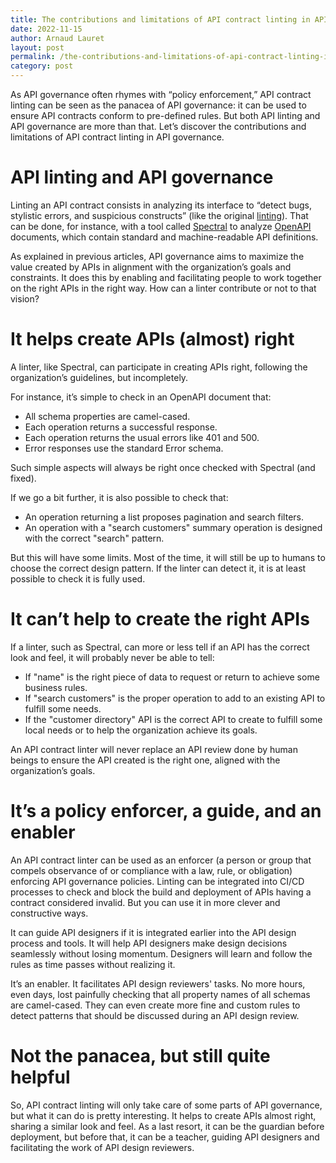 ```yaml
---
title: The contributions and limitations of API contract linting in API governance
date: 2022-11-15
author: Arnaud Lauret
layout: post
permalink: /the-contributions-and-limitations-of-api-contract-linting-in-api-governance/
category: post
---
```


As API governance often rhymes with “policy enforcement,” API contract linting can be seen as the panacea of API governance: it can be used to ensure API contracts conform to pre-defined rules.
But both API linting and API governance are more than that.
Let’s discover the contributions and limitations of API contract linting in API governance. 
<!--more-->

# API linting and API governance

Linting an API contract consists in analyzing its interface to “detect bugs, stylistic errors, and suspicious constructs” (like the original [linting](https://en.wikipedia.org/wiki/Lint_(software))). That can be done, for instance, with a tool called [Spectral](/lint-apis-with-spectral/) to analyze [OpenAPI](/what-is-the-openapi-specification/) documents, which contain standard and machine-readable API definitions.

As explained in previous articles, API governance aims to maximize the value created by APIs in alignment with the organization’s goals and constraints. It does this by enabling and facilitating people to work together on the right APIs in the right way. How can a linter contribute or not to that vision?

# It helps create APIs (almost) right

A linter, like Spectral, can participate in creating APIs right, following the organization’s guidelines, but incompletely. 

For instance, it’s simple to check in an OpenAPI document that:
- All schema properties are camel-cased.
- Each operation returns a successful response.
- Each operation returns the usual errors like 401 and 500.
- Error responses use the standard Error schema.

Such simple aspects will always be right once checked with Spectral (and fixed).

If we go a bit further, it is also possible to check that:
- An operation returning a list proposes pagination and search filters.
- An operation with a "search customers" summary operation is designed with the correct "search" pattern.

But this will have some limits. Most of the time, it will still be up to humans to choose the correct design pattern.
If the linter can detect it, it is at least possible to check it is fully used.

# It can’t help to create the right APIs

If a linter, such as Spectral, can more or less tell if an API has the correct look and feel, it will probably never be able to tell:
- If "name" is the right piece of data to request or return to achieve some business rules.
- If "search customers" is the proper operation to add to an existing API to fulfill some needs.
- If the "customer directory" API is the correct API to create to fulfill some local needs or to help the organization achieve its goals.

An API contract linter will never replace an API review done by human beings to ensure the API created is the right one, aligned with the organization’s goals.

# It’s a policy enforcer, a guide, and an enabler

An API contract linter can be used as an enforcer (a person or group that compels observance of or compliance with a law, rule, or obligation) enforcing API governance policies.
Linting can be integrated into CI/CD processes to check and block the build and deployment of APIs having a contract considered invalid.
But you can use it in more clever and constructive ways.

It can guide API designers if it is integrated earlier into the API design process and tools.
It will help API designers make design decisions seamlessly without losing momentum.
Designers will learn and follow the rules as time passes without realizing it.

It’s an enabler. It facilitates API design reviewers' tasks. No more hours, even days, lost painfully checking that all property names of all schemas are camel-cased.
They can even create more fine and custom rules to detect patterns that should be discussed during an API design review.

# Not the panacea, but still quite helpful

So, API contract linting will only take care of some parts of API governance, but what it can do is pretty interesting.
It helps to create APIs almost right, sharing a similar look and feel.
As a last resort, it can be the guardian before deployment, but before that, it can be a teacher, guiding API designers and facilitating the work of API design reviewers.
